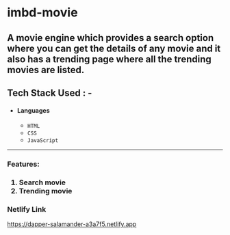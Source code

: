 # imbd-movie
A movie engine which provides a search option where you can get the details of any movie and it also has a trending page where all the trending movies are listed.
---
## Tech Stack Used : -

- #### Languages
  - `HTML`
  - `CSS`
  - `JavaScript`

---

<h3>Features:<h3/>
  <ol>
    <li>Search movie</li>
    <li>Trending movie</li>
    
  </ol>

### Netlify Link

https://dapper-salamander-a3a7f5.netlify.app

